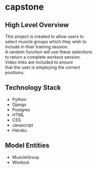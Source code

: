 # capstone

## High Level Overview
This project is created to allow users to  
select muscle groups which they wish to  
include in their training session.  
A random function will use these selections  
to return a complete workout session.  
Video links are included to ensure  
that the user is employing the correct  
positions.

## Technology Stack
* Python
* Django
* Postgres
* HTML
* CSS
* Javascript
* Heroku

## Model Entities
* MuscleGroup
* Workout
